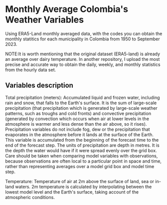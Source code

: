 # Monthly Average Colombia's Weather Variables
Using ERA5-Land monthly averaged data, with the codes you can obtain the monthly statitics for each municipality in Colombia from 1950 to September 2023. 

NOTE:It is worth mentioning that the original dataset (ERA5-land) is already an average over dairy temperature. In another repository, I upload the most precise and accurate way to obtain the daily, weekly, and monthly statistics from the hourly data set. 

## Variables description
Total precipitation (meters): Accumulated liquid and frozen water, including rain and snow, that falls to the Earth's surface. It is the sum of large-scale precipitation (that precipitation which is generated by large-scale weather patterns, such as troughs and cold fronts) and convective precipitation (generated by convection which occurs when air at lower levels in the atmosphere is warmer and less dense than the air above, so it rises). Precipitation variables do not include fog, dew or the precipitation that evaporates in the atmosphere before it lands at the surface of the Earth. This variable is accumulated from the beginning of the forecast time to the end of the forecast step. The units of precipitation are depth in metres. It is the depth the water would have if it were spread evenly over the grid box. Care should be taken when comparing model variables with observations, because observations are often local to a particular point in space and time, rather than representing averages over a model grid box and model time step.

Temperature: Temperature of air at 2m above the surface of land, sea or in-land waters. 2m temperature is calculated by interpolating between the lowest model level and the Earth's surface, taking account of the atmospheric conditions.
